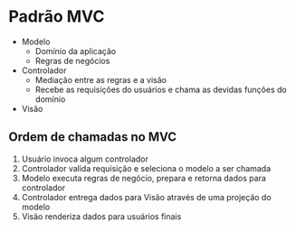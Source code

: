 # Padrão MVC

- Modelo
  - Domínio da aplicação
  - Regras de negócios
- Controlador
  - Mediação entre as regras e a visão
  - Recebe as requisições do usuários e chama as devidas funções do domínio
- Visão

## Ordem de chamadas no MVC

1. Usuário invoca algum controlador
2. Controlador valida requisição e seleciona o modelo a ser chamada
3. Modelo executa regras de negócio, prepara e retorna dados para controlador
4. Controlador entrega dados para Visão através de uma projeção do modelo
5. Visão renderiza dados para usuários finais
